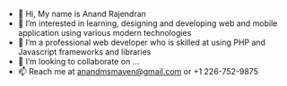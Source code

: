 - 👋 Hi, My name is Anand Rajendran
- 👀 I’m interested in learning, designing and developing web and mobile application using various modern technologies
- 🌱 I’m a professional web developer who is skilled at using PHP and Javascript frameworks and libraries 
- 💞️ I’m looking to collaborate on ...
- 📫 Reach me at anandmsmaven@gmail.com or +1 226-752-9875

<!---
imadevguyanand/imadevguyanand is a ✨ special ✨ repository because its `README.md` (this file) appears on your GitHub profile.
You can click the Preview link to take a look at your changes.
--->
